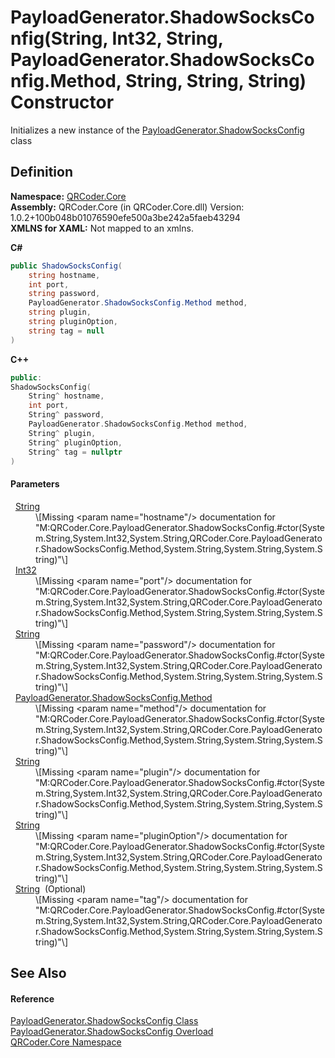 # PayloadGenerator.ShadowSocksConfig(String, Int32, String, PayloadGenerator.ShadowSocksConfig.Method, String, String, String) Constructor


Initializes a new instance of the <a href="T_QRCoder_Core_PayloadGenerator_ShadowSocksConfig.md">PayloadGenerator.ShadowSocksConfig</a> class



## Definition
**Namespace:** <a href="N_QRCoder_Core.md">QRCoder.Core</a>  
**Assembly:** QRCoder.Core (in QRCoder.Core.dll) Version: 1.0.2+100b048b01076590efe500a3be242a5faeb43294  
**XMLNS for XAML:** Not mapped to an xmlns.

**C#**
``` C#
public ShadowSocksConfig(
	string hostname,
	int port,
	string password,
	PayloadGenerator.ShadowSocksConfig.Method method,
	string plugin,
	string pluginOption,
	string tag = null
)
```
**C++**
``` C++
public:
ShadowSocksConfig(
	String^ hostname, 
	int port, 
	String^ password, 
	PayloadGenerator.ShadowSocksConfig.Method method, 
	String^ plugin, 
	String^ pluginOption, 
	String^ tag = nullptr
)
```



#### Parameters
<dl><dt>  <a href="https://learn.microsoft.com/dotnet/api/system.string" target="_blank" rel="noopener noreferrer">String</a></dt><dd>\[Missing &lt;param name="hostname"/&gt; documentation for "M:QRCoder.Core.PayloadGenerator.ShadowSocksConfig.#ctor(System.String,System.Int32,System.String,QRCoder.Core.PayloadGenerator.ShadowSocksConfig.Method,System.String,System.String,System.String)"\]</dd><dt>  <a href="https://learn.microsoft.com/dotnet/api/system.int32" target="_blank" rel="noopener noreferrer">Int32</a></dt><dd>\[Missing &lt;param name="port"/&gt; documentation for "M:QRCoder.Core.PayloadGenerator.ShadowSocksConfig.#ctor(System.String,System.Int32,System.String,QRCoder.Core.PayloadGenerator.ShadowSocksConfig.Method,System.String,System.String,System.String)"\]</dd><dt>  <a href="https://learn.microsoft.com/dotnet/api/system.string" target="_blank" rel="noopener noreferrer">String</a></dt><dd>\[Missing &lt;param name="password"/&gt; documentation for "M:QRCoder.Core.PayloadGenerator.ShadowSocksConfig.#ctor(System.String,System.Int32,System.String,QRCoder.Core.PayloadGenerator.ShadowSocksConfig.Method,System.String,System.String,System.String)"\]</dd><dt>  <a href="T_QRCoder_Core_PayloadGenerator_ShadowSocksConfig_Method.md">PayloadGenerator.ShadowSocksConfig.Method</a></dt><dd>\[Missing &lt;param name="method"/&gt; documentation for "M:QRCoder.Core.PayloadGenerator.ShadowSocksConfig.#ctor(System.String,System.Int32,System.String,QRCoder.Core.PayloadGenerator.ShadowSocksConfig.Method,System.String,System.String,System.String)"\]</dd><dt>  <a href="https://learn.microsoft.com/dotnet/api/system.string" target="_blank" rel="noopener noreferrer">String</a></dt><dd>\[Missing &lt;param name="plugin"/&gt; documentation for "M:QRCoder.Core.PayloadGenerator.ShadowSocksConfig.#ctor(System.String,System.Int32,System.String,QRCoder.Core.PayloadGenerator.ShadowSocksConfig.Method,System.String,System.String,System.String)"\]</dd><dt>  <a href="https://learn.microsoft.com/dotnet/api/system.string" target="_blank" rel="noopener noreferrer">String</a></dt><dd>\[Missing &lt;param name="pluginOption"/&gt; documentation for "M:QRCoder.Core.PayloadGenerator.ShadowSocksConfig.#ctor(System.String,System.Int32,System.String,QRCoder.Core.PayloadGenerator.ShadowSocksConfig.Method,System.String,System.String,System.String)"\]</dd><dt>  <a href="https://learn.microsoft.com/dotnet/api/system.string" target="_blank" rel="noopener noreferrer">String</a>  (Optional)</dt><dd>\[Missing &lt;param name="tag"/&gt; documentation for "M:QRCoder.Core.PayloadGenerator.ShadowSocksConfig.#ctor(System.String,System.Int32,System.String,QRCoder.Core.PayloadGenerator.ShadowSocksConfig.Method,System.String,System.String,System.String)"\]</dd></dl>

## See Also


#### Reference
<a href="T_QRCoder_Core_PayloadGenerator_ShadowSocksConfig.md">PayloadGenerator.ShadowSocksConfig Class</a>  
<a href="Overload_QRCoder_Core_PayloadGenerator_ShadowSocksConfig__ctor.md">PayloadGenerator.ShadowSocksConfig Overload</a>  
<a href="N_QRCoder_Core.md">QRCoder.Core Namespace</a>  

